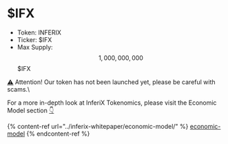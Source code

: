 # $IFX

* Token: INFERIX
* Ticker: $IFX
* Max Supply: $$1,000,000,000$$ $IFX

[⚠️](https://emojipedia.org/warning) Attention! Our token has not been launched yet, please be careful with scams.\


For a more in-depth look at InferiX Tokenomics, please visit the Economic Model section [👇](https://emojipedia.org/backhand-index-pointing-down)&#x20;

{% content-ref url="../inferix-whitepaper/economic-model/" %}
[economic-model](../inferix-whitepaper/economic-model/)
{% endcontent-ref %}
